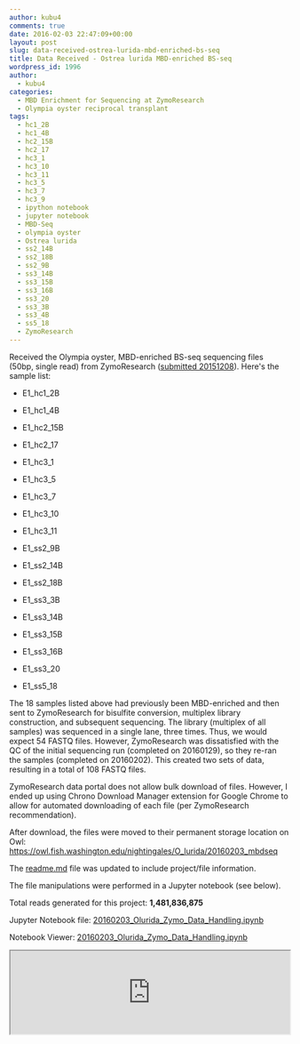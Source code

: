 ```yaml
---
author: kubu4
comments: true
date: 2016-02-03 22:47:09+00:00
layout: post
slug: data-received-ostrea-lurida-mbd-enriched-bs-seq
title: Data Received - Ostrea lurida MBD-enriched BS-seq
wordpress_id: 1996
author:
  - kubu4
categories:
  - MBD Enrichment for Sequencing at ZymoResearch
  - Olympia oyster reciprocal transplant
tags:
  - hc1_2B
  - hc1_4B
  - hc2_15B
  - hc2_17
  - hc3_1
  - hc3_10
  - hc3_11
  - hc3_5
  - hc3_7
  - hc3_9
  - ipython notebook
  - jupyter notebook
  - MBD-Seq
  - olympia oyster
  - Ostrea lurida
  - ss2_14B
  - ss2_18B
  - ss2_9B
  - ss3_14B
  - ss3_15B
  - ss3_16B
  - ss3_20
  - ss3_3B
  - ss3_4B
  - ss5_18
  - ZymoResearch
---
```


Received the Olympia oyster, MBD-enriched BS-seq sequencing files (50bp, single read) from ZymoResearch ([submitted 20151208](2015/12/08/sample-submission-olympia-oyster-mbd-enriched-dna-to-zymoresearch.html)). Here's the sample list:




    
  * E1_hc1_2B

    
  * E1_hc1_4B

    
  * E1_hc2_15B

    
  * E1_hc2_17

    
  * E1_hc3_1

    
  * E1_hc3_5

    
  * E1_hc3_7

    
  * E1_hc3_10

    
  * E1_hc3_11

    
  * E1_ss2_9B

    
  * E1_ss2_14B

    
  * E1_ss2_18B

    
  * E1_ss3_3B

    
  * E1_ss3_14B

    
  * E1_ss3_15B

    
  * E1_ss3_16B

    
  * E1_ss3_20

    
  * E1_ss5_18





The 18 samples listed above had previously been MBD-enriched and then sent to ZymoResearch for bisulfite conversion, multiplex library construction, and subsequent sequencing. The library (multiplex of all samples) was sequenced in a single lane, three times. Thus, we would expect 54 FASTQ files. However, ZymoResearch was dissatisfied with the QC of the initial sequencing run (completed on 20160129), so they re-ran the samples (completed on 20160202). This created two sets of data, resulting in a total of 108 FASTQ files.

ZymoResearch data portal does not allow bulk download of files. However, I ended up using Chrono Download Manager extension for Google Chrome to allow for automated downloading of each file (per ZymoResearch recommendation).

After download, the files were moved to their permanent storage location on Owl: https://owl.fish.washington.edu/nightingales/O_lurida/20160203_mbdseq

The [readme.md](https://owl.fish.washington.edu/nightingales/O_lurida/20160203_mbdseq/readme.md) file was updated to include project/file information.

The file manipulations were performed in a Jupyter notebook (see below).



Total reads generated for this project: **1,481,836,875**



Jupyter Notebook file: [20160203_Olurida_Zymo_Data_Handling.ipynb](https://eagle.fish.washington.edu/Arabidopsis/iPythonNotebooks/20160203_Olurida_Zymo_Data_Handling.ipynb)

Notebook Viewer: [20160203_Olurida_Zymo_Data_Handling.ipynb](https://nbviewer.jupyter.org/url/eagle.fish.washington.edu/Arabidopsis/iPythonNotebooks/20160203_Olurida_Zymo_Data_Handling.ipynb)

<iframe src="https://nbviewer.jupyter.org/url/eagle.fish.washington.edu/Arabidopsis/iPythonNotebooks/20160203_Olurida_Zymo_Data_Handling.ipynb" width="100%" same_height_as="window" scrolling="yes"></iframe>
